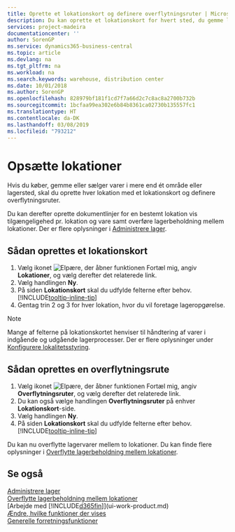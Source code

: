 ```yaml
---
title: Oprette et lokationskort og definere overflytningsruter | Microsoft Docs
description: Du kan oprette et lokationskort for hvert sted, du gemme lagervarer, for eksempel et lagersted eller distributionscenter, og definere ruter for at overflytte varer mellem lokationerne.
services: project-madeira
documentationcenter: ''
author: SorenGP
ms.service: dynamics365-business-central
ms.topic: article
ms.devlang: na
ms.tgt_pltfrm: na
ms.workload: na
ms.search.keywords: warehouse, distribution center
ms.date: 10/01/2018
ms.author: SorenGP
ms.openlocfilehash: 828979bf181f1cd7f7a66d2c7c8ac8a2700b732b
ms.sourcegitcommit: 1bcfaa99ea302e6b84b8361ca02730b135557fc1
ms.translationtype: HT
ms.contentlocale: da-DK
ms.lasthandoff: 03/08/2019
ms.locfileid: "793212"
---
```

# <a name="set-up-locations"></a>Opsætte lokationer
Hvis du køber, gemme eller sælger varer i mere end ét område eller lagersted, skal du oprette hver lokation med et lokationskort og definere overflytningsruter.

Du kan derefter oprette dokumentlinjer for en bestemt lokation vis tilgængeligehed pr. lokation og vare samt overføre lagerbeholdning mellem lokationer. Der er flere oplysninger i [Administrere lager](inventory-manage-inventory.md).

## <a name="to-create-a-location-card"></a>Sådan oprettes et lokationskort
1. Vælg ikonet ![Elpære, der åbner funktionen Fortæl mig](media/ui-search/search_small.png "Fortæl mig, hvad du vil foretage dig"), angiv **Lokationer**, og vælg derefter det relaterede link.
2. Vælg handlingen **Ny**.
3. På siden **Lokationskort** skal du udfylde felterne efter behov. [!INCLUDE[tooltip-inline-tip](includes/tooltip-inline-tip_md.md)]
4. Gentag trin 2 og 3 for hver lokation, hvor du vil foretage lageropgørelse.

> [!NOTE]  
> Mange af felterne på lokationskortet henviser til håndtering af varer i indgående og udgående lagerprocesser. Der er flere oplysninger under [Konfigurere lokalitetsstyring](warehouse-setup-warehouse.md).

## <a name="to-create-a-transfer-route"></a>Sådan oprettes en overflytningsrute
1. Vælg ikonet ![Elpære, der åbner funktionen Fortæl mig](media/ui-search/search_small.png "Fortæl mig, hvad du vil foretage dig"), angiv **Overflytningsruter**, og vælg derefter det relaterede link.
2. Du kan også vælge handlingen **Overflytningsruter** på enhver **Lokationskort**-side.
3. Vælg handlingen **Ny**.
4. På siden **Lokationskort** skal du udfylde felterne efter behov. [!INCLUDE[tooltip-inline-tip](includes/tooltip-inline-tip_md.md)]

Du kan nu overflytte lagervarer mellem to lokationer. Du kan finde flere oplysninger i [Overflytte lagerbeholdning mellem lokationer](inventory-how-transfer-between-locations.md).    

## <a name="see-also"></a>Se også
[Administrere lager](inventory-manage-inventory.md)  
[Overflytte lagerbeholdning mellem lokationer](inventory-how-transfer-between-locations.md)    
[Arbejde med [!INCLUDE[d365fin](includes/d365fin_md.md)]](ui-work-product.md)  
[Ændre, hvilke funktioner der vises](ui-experiences.md)  
[Generelle forretningsfunktioner](ui-across-business-areas.md)
